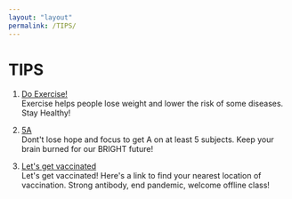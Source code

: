 ```yaml
---
layout: "layout"
permalink: /TIPS/
---
```


# TIPS

1. [Do Exercise!](https://www.health.qld.gov.au/news-events/news/30-ways-to-get-active-exercise-fun)<br>
Exercise helps people lose weight and lower the risk of some diseases. Stay Healthy!

2. [5A](https://www.fnu.edu/7-techniques-improve-study-habits/)<br>
Dont't lose hope and focus to get A on at least 5 subjects. Keep your brain burned for our BRIGHT future!

3. [Let's get vaccinated](https://en.wikipedia.org/wiki/3)<br>
Let's get vaccinated! Here's a link to find your nearest location of vaccination. Strong antibody, end pandemic, welcome offline class!
